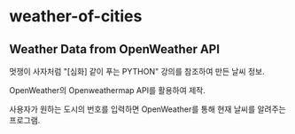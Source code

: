 # weather-of-cities
## Weather Data from OpenWeather API

멋쟁이 사자처럼 "[심화] 같이 푸는 PYTHON" 강의를 참조하여 만든 날씨 정보.

OpenWeather의 Openweathermap API를 활용하여 제작.

사용자가 원하는 도시의 번호를 입력하면 OpenWeather를 통해 현재 날씨를 알려주는 프로그램.
